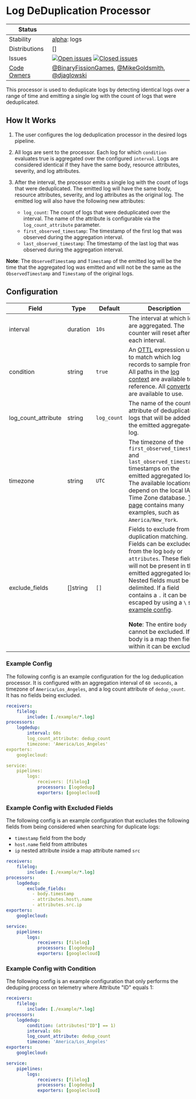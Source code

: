 # Log DeDuplication Processor

<!-- status autogenerated section -->
| Status        |           |
| ------------- |-----------|
| Stability     | [alpha]: logs   |
| Distributions | [] |
| Issues        | [![Open issues](https://img.shields.io/github/issues-search/open-telemetry/opentelemetry-collector-contrib?query=is%3Aissue%20is%3Aopen%20label%3Aprocessor%2Flogdedup%20&label=open&color=orange&logo=opentelemetry)](https://github.com/open-telemetry/opentelemetry-collector-contrib/issues?q=is%3Aopen+is%3Aissue+label%3Aprocessor%2Flogdedup) [![Closed issues](https://img.shields.io/github/issues-search/open-telemetry/opentelemetry-collector-contrib?query=is%3Aissue%20is%3Aclosed%20label%3Aprocessor%2Flogdedup%20&label=closed&color=blue&logo=opentelemetry)](https://github.com/open-telemetry/opentelemetry-collector-contrib/issues?q=is%3Aclosed+is%3Aissue+label%3Aprocessor%2Flogdedup) |
| [Code Owners](https://github.com/open-telemetry/opentelemetry-collector-contrib/blob/main/CONTRIBUTING.md#becoming-a-code-owner)    | [@BinaryFissionGames](https://www.github.com/BinaryFissionGames), [@MikeGoldsmith](https://www.github.com/MikeGoldsmith), [@djaglowski](https://www.github.com/djaglowski) |

[alpha]: https://github.com/open-telemetry/opentelemetry-collector#alpha
<!-- end autogenerated section -->

This processor is used to deduplicate logs by detecting identical logs over a range of time and emitting a single log with the count of logs that were deduplicated.

## How It Works
1. The user configures the log deduplication processor in the desired logs pipeline.
2. All logs are sent to the processor. Each log for which `condition` evaluates true is aggregated over the configured `interval`. Logs are considered identical if they have the same body, resource attributes, severity, and log attributes.
3. After the interval, the processor emits a single log with the count of logs that were deduplicated. The emitted log will have the same body, resource attributes, severity, and log attributes as the original log. The emitted log will also have the following new attributes:

    - `log_count`: The count of logs that were deduplicated over the interval. The name of the attribute is configurable via the `log_count_attribute` parameter.
    - `first_observed_timestamp`: The timestamp of the first log that was observed during the aggregation interval.
    - `last_observed_timestamp`: The timestamp of the last log that was observed during the aggregation interval.

**Note**: The `ObservedTimestamp` and `Timestamp` of the emitted log will be the time that the aggregated log was emitted and will not be the same as the `ObservedTimestamp` and `Timestamp` of the original logs.

## Configuration
| Field               | Type     | Default     | Description                                                                                                                                                                                                                                                                                                                                                                                                                                             |
| ---                 | ---      | ---         | ---                                                                                                                                                                                                                                                                                                                                                                                                                                                     |
| interval            | duration | `10s`       | The interval at which logs are aggregated. The counter will reset after each interval.                                                                                                                                                                                                                                                                                                                                                                  |
| condition           | string   | `true`      | An [OTTL] expression used to match which log records to sample from. All paths in the [log context] are available to reference. All [converters] are available to use.                                                                                                                                                                                                                                                                                  |
| log_count_attribute | string   | `log_count` | The name of the count attribute of deduplicated logs that will be added to the emitted aggregated log.                                                                                                                                                                                                                                                                                                                                                  |
| timezone            | string   | `UTC`       | The timezone of the `first_observed_timestamp` and `last_observed_timestamp` timestamps on the emitted aggregated log. The available locations depend on the local IANA Time Zone database. [This page](https://en.wikipedia.org/wiki/List_of_tz_database_time_zones) contains many examples, such as `America/New_York`.                                                                                                                               |
| exclude_fields      | []string | `[]`        | Fields to exclude from duplication matching. Fields can be excluded from the log `body` or `attributes`. These fields will not be present in the emitted aggregated log. Nested fields must be `.` delimited. If a field contains a `.` it can be escaped by using a `\` see [example config](#example-config-with-excluded-fields).<br><br>**Note**: The entire `body` cannot be excluded. If the body is a map then fields within it can be excluded. |

[OTTL]: https://github.com/open-telemetry/opentelemetry-collector-contrib/tree/v0.109.0/pkg/ottl#readme
[converters]: https://github.com/open-telemetry/opentelemetry-collector-contrib/blob/v0.109.0/pkg/ottl/ottlfuncs/README.md#converters
[log context]: https://github.com/open-telemetry/opentelemetry-collector-contrib/blob/v0.109.0/pkg/ottl/contexts/ottllog/README.md

### Example Config
The following config is an example configuration for the log deduplication processor. It is configured with an aggregation interval of `60 seconds`, a timezone of `America/Los_Angeles`, and a log count attribute of `dedup_count`. It has no fields being excluded.
```yaml
receivers:
    filelog:
        include: [./example/*.log]
processors:
    logdedup:
        interval: 60s
        log_count_attribute: dedup_count
        timezone: 'America/Los_Angeles'
exporters:
    googlecloud:

service:
    pipelines:
        logs:
            receivers: [filelog]
            processors: [logdedup]
            exporters: [googlecloud]
```

### Example Config with Excluded Fields
The following config is an example configuration that excludes the following fields from being considered when searching for duplicate logs:

- `timestamp` field from the body
- `host.name` field from attributes
- `ip` nested attribute inside a map attribute named `src`

```yaml
receivers:
    filelog:
        include: [./example/*.log]
processors:
    logdedup:
        exclude_fields:
          - body.timestamp
          - attributes.host\.name
          - attributes.src.ip
exporters:
    googlecloud:

service:
    pipelines:
        logs:
            receivers: [filelog]
            processors: [logdedup]
            exporters: [googlecloud]
```


### Example Config with Condition
The following config is an example configuration that only performs the deduping process on telemetry where Attribute "ID" equals 1:

```yaml
receivers:
    filelog:
        include: [./example/*.log]
processors:
    logdedup:
        condition: (attributes["ID"] == 1)
        interval: 60s
        log_count_attribute: dedup_count
        timezone: 'America/Los_Angeles'
exporters:
    googlecloud:

service:
    pipelines:
        logs:
            receivers: [filelog]
            processors: [logdedup]
            exporters: [googlecloud]
```
